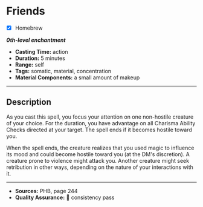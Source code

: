 # Friends
- [x] Homebrew

***0th-level enchantment***
- **Casting Time:** action
- **Duration:** 5 minutes
- **Range:** self
- **Tags:** somatic, material, concentration
- **Material Components:** a small amount of makeup

---

## Description
As you cast this spell, you focus your attention on one non-hostile creature of your choice.
For the duration, you have advantage on all Charisma Ability Checks directed at your target.
The spell ends if it becomes hostile toward you.

When the spell ends, the creature realizes that you used magic to influence its mood and could become hostile toward you (at the DM's discretion).
A creature prone to violence might attack you.
Another creature might seek retribution in other ways, depending on the nature of your interactions with it.

---

- **Sources:** PHB, page 244
- **Quality Assurance:** :star2: consistency pass
